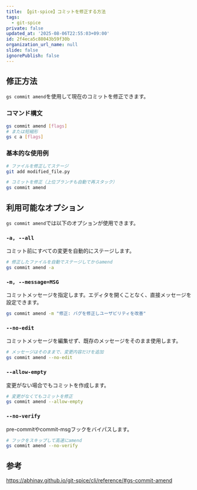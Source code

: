 ```yaml
---
title: 【git-spice】コミットを修正する方法
tags:
  - git-spice
private: false
updated_at: '2025-08-06T22:55:03+09:00'
id: 2f4eca5c88043b59f30b
organization_url_name: null
slide: false
ignorePublish: false
---
```

## 修正方法

`gs commit amend`を使用して現在のコミットを修正できます。

### コマンド構文

```bash
gs commit amend [flags]
# または短縮形
gs c a [flags]
```

### 基本的な使用例

```bash
# ファイルを修正してステージ
git add modified_file.py

# コミットを修正（上位ブランチも自動で再スタック）
gs commit amend
```

## 利用可能なオプション

`gs commit amend`では以下のオプションが使用できます。

### `-a, --all`

コミット前にすべての変更を自動的にステージします。

```bash
# 修正したファイルを自動でステージしてからamend
gs commit amend -a
```

### `-m, --message=MSG`

コミットメッセージを指定します。エディタを開くことなく、直接メッセージを設定できます。

```bash
gs commit amend -m "修正: バグを修正しユーザビリティを改善"
```

### `--no-edit`

コミットメッセージを編集せず、既存のメッセージをそのまま使用します。

```bash
# メッセージはそのままで、変更内容だけを追加
gs commit amend --no-edit
```

### `--allow-empty`

変更がない場合でもコミットを作成します。

```bash
# 変更がなくてもコミットを修正
gs commit amend --allow-empty
```

### `--no-verify`

pre-commitやcommit-msgフックをバイパスします。

```bash
# フックをスキップして高速にamend
gs commit amend --no-verify
```

## 参考

https://abhinav.github.io/git-spice/cli/reference/#gs-commit-amend

